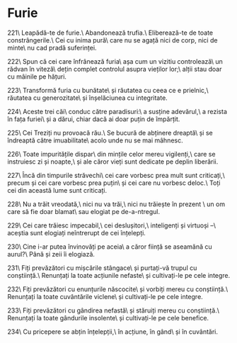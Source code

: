 Furie
=====

221\\
Leapădă-te de furie.\\
Abandonează trufia.\\
Eliberează-te de toate constrângerile.\\
Cei cu inima pură\\
care nu se agață nici de corp, nici de minte\\
nu cad pradă suferinței.

222\\
Spun că cei care înfrânează furia\\
așa cum un vizitiu controlează\\
un rădvan în viteză\\
dețin complet controlul asupra vieților lor;\\
alții stau doar cu mâinile pe hățuri.

223\\
Transformă furia cu bunătate\\
și răutatea cu ceea ce e prielnic,\\
răutatea cu generozitate\\
și înșelăciunea cu integritate.

224\\
Aceste trei căi\\
conduc către paradisuri:\\
a susține adevărul,\\
a rezista în fața furiei\\
și a dărui, chiar dacă ai doar puțin de împărțit.

225\\
Cei Treziți nu provoacă rău.\\
Se bucură de abținere dreaptă\\
și se îndreaptă către imuabilitate\\
acolo unde nu se mai mâhnesc.

226\\
Toate impuritățile dispar\\
din mințile celor mereu vigilenți,\\
care se instruiesc zi și noapte,\\
și ale căror vieți sunt dedicate pe deplin liberării.

227\\
Încă din timpurile străvechi\\
cei care vorbesc prea mult sunt criticați,\\
precum și cei care vorbesc prea puțin\\
și cei care nu vorbesc deloc.\\
Toți cei din această lume sunt criticați.

228\\
Nu a trăit vreodată,\\
nici nu va trăi,\\
nici nu trăiește în prezent \\
un om care să fie doar blamat\\
sau elogiat pe de-a-ntregul.

229\\
Cei care trăiesc impecabil,\\
cei deslușitori,\\
inteligenți și virtuoși –\\
aceștia sunt elogiați neîntrerupt de cei înțelepți.

230\\
Cine i-ar putea învinovăți pe aceia\\
a căror ființă se aseamănă cu aurul?\\
Până și zeii îi elogiază.

231\\
Fiți prevăzători cu mișcările stângace\\
și purtați-vă trupul cu conștiință.\\
Renunțați la toate acțiunile nefaste\\
și cultivați-le pe cele integre.

232\\
Fiți prevăzători cu enunțurile născocite\\
și vorbiți mereu cu conștiință.\\
Renunțați la toate cuvântările viclene\\
și cultivați-le pe cele integre.

233\\
Fiți prevăzători cu gândirea nefastă\\
și stăruiți mereu cu conștiință.\\
Renunțați la toate gândurile insolente\\
și cultivați-le pe cele benefice.

234\\
Cu pricepere se abțin înțelepții,\\
în acțiune, în gând\\
și în cuvântări.
